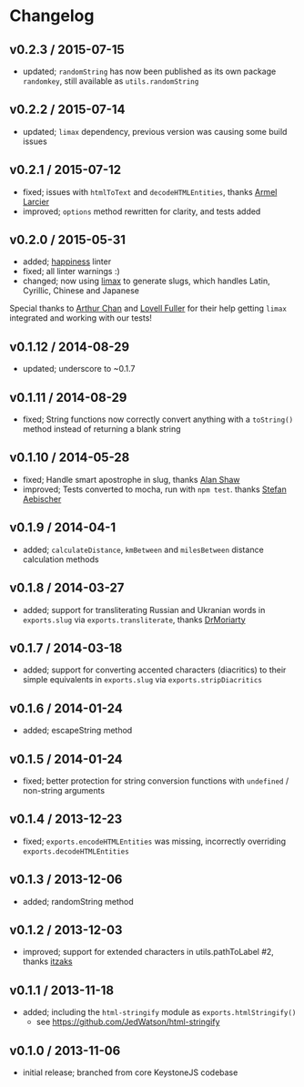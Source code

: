 # Changelog

## v0.2.3 / 2015-07-15

* updated; `randomString` has now been published as its own package `randomkey`, still available as `utils.randomString`

## v0.2.2 / 2015-07-14

* updated; `limax` dependency, previous version was causing some build issues

## v0.2.1 / 2015-07-12

* fixed; issues with `htmlToText` and `decodeHTMLEntities`, thanks [Armel Larcier](https://github.com/Benew)
* improved; `options` method rewritten for clarity, and tests added

## v0.2.0 / 2015-05-31

* added; [happiness](https://github.com/JedWatson/happiness) linter
* fixed; all linter warnings :)
* changed; now using [limax](https://github.com/lovell/limax) to generate slugs, which handles Latin, Cyrillic, Chinese and Japanese

Special thanks to [Arthur Chan](https://github.com/arthurtalkgoal) and [Lovell Fuller](https://github.com/lovell) for their help getting `limax` integrated and working with our tests!

## v0.1.12 / 2014-08-29

* updated; underscore to ~0.1.7

## v0.1.11 / 2014-08-29

* fixed; String functions now correctly convert anything with a `toString()` method instead of returning a blank string

## v0.1.10 / 2014-05-28

* fixed; Handle smart apostrophe in slug, thanks [Alan Shaw](https://github.com/alanshaw)
* improved; Tests converted to mocha, run with `npm test`. thanks [Stefan Aebischer](https://github.com/pAlpha627)

## v0.1.9 / 2014-04-1

* added; `calculateDistance`, `kmBetween` and `milesBetween` distance calculation methods

## v0.1.8 / 2014-03-27

* added; support for transliterating Russian and Ukranian words in `exports.slug` via `exports.transliterate`, thanks [DrMoriarty](https://github.com/DrMoriarty)

## v0.1.7 / 2014-03-18

* added; support for converting accented characters (diacritics) to their simple equivalents in `exports.slug` via `exports.stripDiacritics`

## v0.1.6 / 2014-01-24

* added; escapeString method

## v0.1.5 / 2014-01-24

* fixed; better protection for string conversion functions with `undefined` / non-string arguments

## v0.1.4 / 2013-12-23

* fixed; `exports.encodeHTMLEntities` was missing, incorrectly overriding `exports.decodeHTMLEntities`

## v0.1.3 / 2013-12-06

* added; randomString method

## v0.1.2 / 2013-12-03

* improved; support for extended characters in utils.pathToLabel #2, thanks [itzaks](https://github.com/itzaks)

## v0.1.1 / 2013-11-18

* added; including the `html-stringify` module as `exports.htmlStringify()`
	* see https://github.com/JedWatson/html-stringify

## v0.1.0 / 2013-11-06

* initial release; branched from core KeystoneJS codebase
